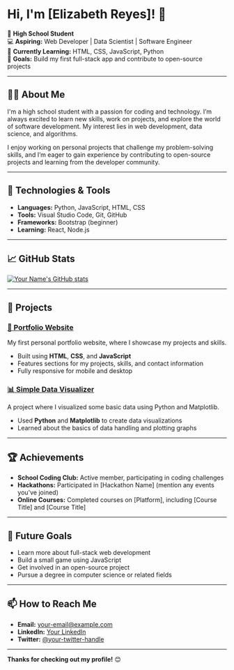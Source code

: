 # Hi, I'm [Elizabeth Reyes]! 👋

🎒 **High School Student**  
💻 **Aspiring:** Web Developer | Data Scientist | Software Engineer  
🌱 **Currently Learning:** HTML, CSS, JavaScript, Python  
🎯 **Goals:** Build my first full-stack app and contribute to open-source projects

---

## 🧑‍💻 About Me

I'm a high school student with a passion for coding and technology. I’m always excited to learn new skills, work on projects, and explore the world of software development. My interest lies in web development, data science, and algorithms.

I enjoy working on personal projects that challenge my problem-solving skills, and I’m eager to gain experience by contributing to open-source projects and learning from the developer community.

---

## 🔧 Technologies & Tools

- **Languages:** Python, JavaScript, HTML, CSS
- **Tools:** Visual Studio Code, Git, GitHub
- **Frameworks:** Bootstrap (beginner)
- **Learning:** React, Node.js

---

## 📈 GitHub Stats

[![Your Name's GitHub stats](https://github-readme-stats.vercel.app/api?username=your-github-username&show_icons=true&theme=tokyonight)](https://github.com/your-github-username)

---

## 🚀 Projects

### [🎨 Portfolio Website](https://github.com/your-github-username/portfolio-website)
My first personal portfolio website, where I showcase my projects and skills.

- Built using **HTML**, **CSS**, and **JavaScript**
- Features sections for my projects, skills, and contact information
- Fully responsive for mobile and desktop

### [📊 Simple Data Visualizer](https://github.com/your-github-username/data-visualizer)
A project where I visualized some basic data using Python and Matplotlib.

- Used **Python** and **Matplotlib** to create data visualizations
- Learned about the basics of data handling and plotting graphs

---

## 🏆 Achievements

- **School Coding Club:** Active member, participating in coding challenges
- **Hackathons:** Participated in [Hackathon Name] (mention any events you've joined)
- **Online Courses:** Completed courses on [Platform], including [Course Title] and [Course Title]

---

## 🎯 Future Goals

- Learn more about full-stack web development
- Build a small game using JavaScript
- Get involved in an open-source project
- Pursue a degree in computer science or related fields

---

## 📫 How to Reach Me

- **Email:** your-email@example.com
- **LinkedIn:** [Your LinkedIn](https://linkedin.com/in/your-profile)
- **Twitter:** [@your-twitter-handle](https://twitter.com/your-twitter-handle)

---

**Thanks for checking out my profile!** 😊


